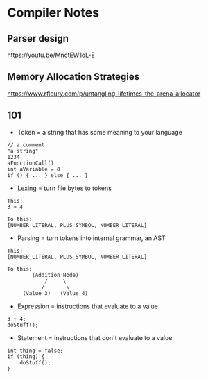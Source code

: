 # Compiler Notes

## Parser design

https://youtu.be/MnctEW1oL-E

## Memory Allocation Strategies

https://www.rfleury.com/p/untangling-lifetimes-the-arena-allocator

## 101

- Token = a string that has some meaning to your language
```
// a comment
"a string"
1234
aFunctionCall()
int aVariable = 0
if () { ... } else { ... }
```

- Lexing = turn file bytes to tokens
```
This:
3 + 4

To this:
[NUMBER_LITERAL, PLUS_SYMBOL, NUMBER_LITERAL]
```
- Parsing = turn tokens into internal grammar, an AST
```
This:
[NUMBER_LITERAL, PLUS_SYMBOL, NUMBER_LITERAL]

To this:
        (Addition Node)
            /     \
           /       \
     (Value 3)   (Value 4)
```
- Expression = instructions that evaluate to a value
```
3 + 4;
doStuff();
```
- Statement = instructions that don't evaluate to a value
```
int thing = false;
if (thing) {
    doStuff();
}
```
